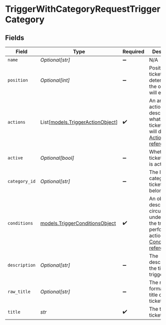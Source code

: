 # TriggerWithCategoryRequestTriggerCategory


## Fields

| Field                                                                                                                                                                               | Type                                                                                                                                                                                | Required                                                                                                                                                                            | Description                                                                                                                                                                         |
| ----------------------------------------------------------------------------------------------------------------------------------------------------------------------------------- | ----------------------------------------------------------------------------------------------------------------------------------------------------------------------------------- | ----------------------------------------------------------------------------------------------------------------------------------------------------------------------------------- | ----------------------------------------------------------------------------------------------------------------------------------------------------------------------------------- |
| `name`                                                                                                                                                                              | *Optional[str]*                                                                                                                                                                     | :heavy_minus_sign:                                                                                                                                                                  | N/A                                                                                                                                                                                 |
| `position`                                                                                                                                                                          | *Optional[int]*                                                                                                                                                                     | :heavy_minus_sign:                                                                                                                                                                  | Position of the ticket trigger, determines the order they will execute in                                                                                                           |
| `actions`                                                                                                                                                                           | List[[models.TriggerActionObject](../models/triggeractionobject.md)]                                                                                                                | :heavy_check_mark:                                                                                                                                                                  | An array of actions describing what the ticket trigger will do. See [Actions reference](/documentation/ticketing/reference-guides/actions-reference)                                |
| `active`                                                                                                                                                                            | *Optional[bool]*                                                                                                                                                                    | :heavy_minus_sign:                                                                                                                                                                  | Whether the ticket trigger is active                                                                                                                                                |
| `category_id`                                                                                                                                                                       | *Optional[str]*                                                                                                                                                                     | :heavy_minus_sign:                                                                                                                                                                  | The ID of the category the ticket trigger belongs to                                                                                                                                |
| `conditions`                                                                                                                                                                        | [models.TriggerConditionsObject](../models/triggerconditionsobject.md)                                                                                                              | :heavy_check_mark:                                                                                                                                                                  | An object that describes the circumstances under which the trigger performs its actions. See [Conditions reference](/documentation/ticketing/reference-guides/conditions-reference) |
| `description`                                                                                                                                                                       | *Optional[str]*                                                                                                                                                                     | :heavy_minus_sign:                                                                                                                                                                  | The description of the ticket trigger                                                                                                                                               |
| `raw_title`                                                                                                                                                                         | *Optional[str]*                                                                                                                                                                     | :heavy_minus_sign:                                                                                                                                                                  | The raw format of the title of the ticket trigger                                                                                                                                   |
| `title`                                                                                                                                                                             | *str*                                                                                                                                                                               | :heavy_check_mark:                                                                                                                                                                  | The title of the ticket trigger                                                                                                                                                     |